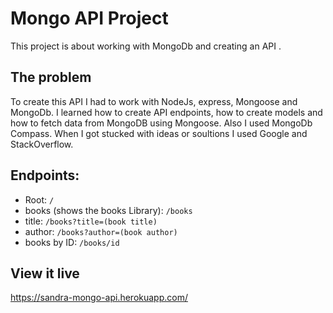 # Mongo API Project

This project is about working with MongoDb and creating an API .

## The problem

To create this API I had to work with NodeJs, express, Mongoose and MongoDb. I learned how to create API endpoints, how to create models and how to fetch data from MongoDB using Mongoose. Also I used MongoDb Compass. When I got stucked with ideas or soultions I used Google and StackOverflow.

##  Endpoints:
- Root: `/`
- books (shows the books Library): `/books` 
- title: `/books?title=(book title)`
- author: `/books?author=(book author)`
- books by ID: `/books/id`

## View it live

https://sandra-mongo-api.herokuapp.com/